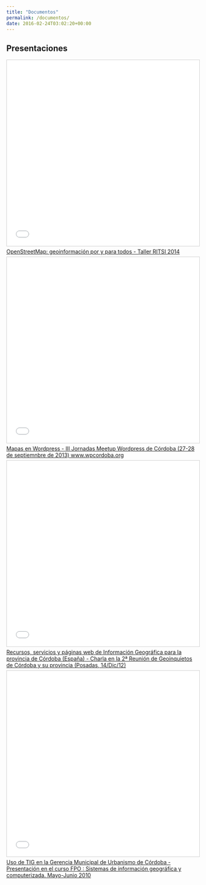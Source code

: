 ```yaml
---
title: "Documentos"
permalink: /documentos/
date: 2016-02-24T03:02:20+00:00
---
```


## Presentaciones

<iframe src="//www.slideshare.net/slideshow/embed_code/key/lssFMXWJM4mepo" width="595" height="485" frameborder="0" marginwidth="0" marginheight="0" scrolling="no" style="border:1px solid #CCC; border-width:1px; margin-bottom:5px; max-width: 100%;" allowfullscreen> </iframe> 
<div style="margin-bottom:5px"> <a href="//www.slideshare.net/PatricioSoriano/osm-ritsi2014" title="OpenStreetMap: geoinformación por y para todos - Taller RITSI 2014" target="_blank">OpenStreetMap: geoinformación por y para todos - Taller RITSI 2014</a> </div>

<iframe src="//www.slideshare.net/slideshow/embed_code/key/iZIChut5pVqDih" width="595" height="485" frameborder="0" marginwidth="0" marginheight="0" scrolling="no" style="border:1px solid #CCC; border-width:1px; margin-bottom:5px; max-width: 100%;" allowfullscreen> </iframe> 
<div style="margin-bottom:5px"> <a href="//www.slideshare.net/PatricioSoriano/mapas-en-wordpress" title="Mapas en Wordpress" target="_blank">Mapas en Wordpress -  III Jornadas Meetup Wordpress de Córdoba (27-28 de septiemnbre de 2013) www.wpcordoba.org</a> </div>

<iframe src="//www.slideshare.net/slideshow/embed_code/key/x8hxLbk3zg4gP1" width="595" height="485" frameborder="0" marginwidth="0" marginheight="0" scrolling="no" style="border:1px solid #CCC; border-width:1px; margin-bottom:5px; max-width: 100%;" allowfullscreen> </iframe> 
<div style="margin-bottom:5px"> <a href="//www.slideshare.net/PatricioSoriano/recursos-servicios-y-pginaswebde-informacin-geogrfica-para-la-provincia-de-crdoba-15648275" title="Recursos, servicios y páginas web de Información Geográfica para la provincia de Córdoba (España)" target="_blank">Recursos, servicios y páginas web de Información Geográfica para la provincia de Córdoba (España) - Charla en la 2ª Reunión de Geoinquietos de Córdoba y su provincia (Posadas, 14/Dic/12)</a> </div>

<iframe src="//www.slideshare.net/slideshow/embed_code/key/D0wVMkXNY8vgw3" width="595" height="485" frameborder="0" marginwidth="0" marginheight="0" scrolling="no" style="border:1px solid #CCC; border-width:1px; margin-bottom:5px; max-width: 100%;" allowfullscreen> </iframe> 
<div style="margin-bottom:5px"> <a href="//www.slideshare.net/PatricioSoriano/uso-de-tig-en-la-gerencia-municipal-de-urbanismo-de-crdoba" title="Uso de TIG en la Gerencia Municipal de Urbanismo de Córdoba" target="_blank">Uso de TIG en la Gerencia Municipal de Urbanismo de Córdoba - Presentación en el curso FPO : Sistemas de información geográfica y computerizada. Mayo-Junio 2010</a> </div>
